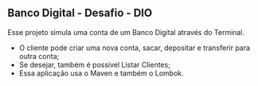 ## Banco Digital - Desafio - DIO

Esse projeto simula uma conta de um Banco Digital através do Terminal. 

- O cliente pode criar uma nova conta, sacar, depositar e transferir para outra conta;
- Se desejar, também é possível Listar Clientes;
- Essa aplicação usa o Maven e também o Lombok.



 
